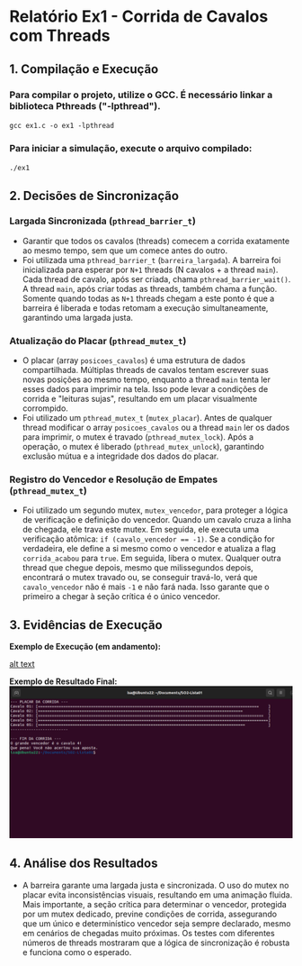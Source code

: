 # Relatório Ex1 - Corrida de Cavalos com Threads

## 1. Compilação e Execução

### Para compilar o projeto, utilize o GCC. É necessário linkar a biblioteca Pthreads ("-lpthread").
    gcc ex1.c -o ex1 -lpthread

### Para iniciar a simulação, execute o arquivo compilado:
    ./ex1


## 2. Decisões de Sincronização

### Largada Sincronizada (`pthread_barrier_t`)

-   Garantir que todos os cavalos (threads) comecem a corrida exatamente ao mesmo tempo, sem que um comece antes do outro.
-   Foi utilizada uma `pthread_barrier_t` (`barreira_largada`). A barreira foi inicializada para esperar por `N+1` threads (N cavalos + a thread `main`). Cada thread de cavalo, após ser criada, chama `pthread_barrier_wait()`. A thread `main`, após criar todas as threads, também chama a função. Somente quando todas as `N+1` threads chegam a este ponto é que a barreira é liberada e todas retomam a execução simultaneamente, garantindo uma largada justa.

### Atualização do Placar (`pthread_mutex_t`)

-   O placar (array `posicoes_cavalos`) é uma estrutura de dados compartilhada. Múltiplas threads de cavalos tentam escrever suas novas posições ao mesmo tempo, enquanto a thread `main` tenta ler esses dados para imprimir na tela. Isso pode levar a condições de corrida e "leituras sujas", resultando em um placar visualmente corrompido.
-   Foi utilizado um `pthread_mutex_t` (`mutex_placar`). Antes de qualquer thread modificar o array `posicoes_cavalos` ou a thread `main` ler os dados para imprimir, o mutex é travado (`pthread_mutex_lock`). Após a operação, o mutex é liberado (`pthread_mutex_unlock`), garantindo exclusão mútua e a integridade dos dados do placar.

### Registro do Vencedor e Resolução de Empates (`pthread_mutex_t`)

-   Foi utilizado um segundo mutex, `mutex_vencedor`, para proteger a lógica de verificação e definição do vencedor. Quando um cavalo cruza a linha de chegada, ele trava este mutex. Em seguida, ele executa uma verificação atômica: `if (cavalo_vencedor == -1)`. Se a condição for verdadeira, ele define a si mesmo como o vencedor e atualiza a flag `corrida_acabou` para `true`. Em seguida, libera o mutex. Qualquer outra thread que chegue depois, mesmo que milissegundos depois, encontrará o mutex travado ou, se conseguir travá-lo, verá que `cavalo_vencedor` não é mais `-1` e não fará nada. Isso garante que o primeiro a chegar à seção crítica é o único vencedor.

## 3. Evidências de Execução

**Exemplo de Execução (em andamento):**

[alt text](<Screenshot from 2025-09-25 19-45-30.png>)

**Exemplo de Resultado Final:**
![alt text](<Screenshot from 2025-09-25 19-46-33.png>)

## 4. Análise dos Resultados

-   A barreira garante uma largada justa e sincronizada. O uso do mutex no placar evita inconsistências visuais, resultando em uma animação fluida. Mais importante, a seção crítica para determinar o vencedor, protegida por um mutex dedicado, previne condições de corrida, assegurando que um único e determinístico vencedor seja sempre declarado, mesmo em cenários de chegadas muito próximas. Os testes com diferentes números de threads mostraram que a lógica de sincronização é robusta e funciona como o esperado.